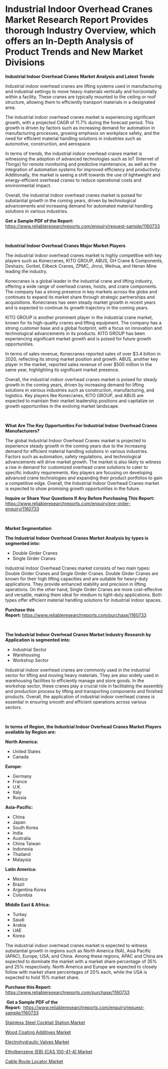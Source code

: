 <p><h1>Industrial Indoor Overhead Cranes Market Research Report Provides thorough Industry Overview, which offers an In-Depth Analysis of Product Trends and New Market Divisions</h1></p><p><strong>Industrial Indoor Overhead Cranes Market Analysis and Latest Trends</strong></p>
<p><p>Industrial indoor overhead cranes are lifting systems used in manufacturing and industrial settings to move heavy materials vertically and horizontally within a facility. These cranes are typically mounted to the ceiling or roof structure, allowing them to efficiently transport materials in a designated area.</p><p>The industrial indoor overhead cranes market is experiencing significant growth, with a projected CAGR of 11.7% during the forecast period. This growth is driven by factors such as increasing demand for automation in manufacturing processes, growing emphasis on workplace safety, and the need for efficient material handling solutions in industries such as automotive, construction, and aerospace.</p><p>In terms of trends, the industrial indoor overhead cranes market is witnessing the adoption of advanced technologies such as IoT (Internet of Things) for remote monitoring and predictive maintenance, as well as the integration of automation systems for improved efficiency and productivity. Additionally, the market is seeing a shift towards the use of lightweight and energy-efficient overhead cranes to reduce operational costs and environmental impact.</p><p>Overall, the industrial indoor overhead cranes market is poised for substantial growth in the coming years, driven by technological advancements and increasing demand for automated material handling solutions in various industries.</p></p>
<p><strong>Get a Sample PDF of the Report:&nbsp;</strong> <a href="https://www.reliableresearchreports.com/enquiry/request-sample/1160733">https://www.reliableresearchreports.com/enquiry/request-sample/1160733</a></p>
<p>&nbsp;</p>
<p><strong>Industrial Indoor Overhead Cranes Major Market Players</strong></p>
<p><p>The industrial indoor overhead cranes market is highly competitive with key players such as Konecranes, KITO GROUP, ABUS, GH Crane & Components, Deshazo, Gorbel, Eilbeck Cranes, ZPMC, Jinrui, Weihua, and Henan Mine leading the industry. </p><p>Konecranes is a global leader in the industrial crane and lifting industry, offering a wide range of overhead cranes, hoists, and crane components. The company has a strong presence in key markets across the globe and continues to expand its market share through strategic partnerships and acquisitions. Konecranes has seen steady market growth in recent years and is expected to continue its growth trajectory in the coming years.</p><p>KITO GROUP is another prominent player in the industrial crane market, known for its high-quality cranes and lifting equipment. The company has a strong customer base and a global footprint, with a focus on innovation and technological advancements in its products. KITO GROUP has been experiencing significant market growth and is poised for future growth opportunities.</p><p>In terms of sales revenue, Konecranes reported sales of over $3.4 billion in 2020, reflecting its strong market position and growth. ABUS, another key player in the market, reported sales revenue of over $500 million in the same year, highlighting its significant market presence.</p><p>Overall, the industrial indoor overhead cranes market is poised for steady growth in the coming years, driven by increasing demand for lifting solutions in various industries such as construction, manufacturing, and logistics. Key players like Konecranes, KITO GROUP, and ABUS are expected to maintain their market leadership positions and capitalize on growth opportunities in the evolving market landscape.</p></p>
<p>&nbsp;</p>
<p><strong>What Are The Key Opportunities For Industrial Indoor Overhead Cranes Manufacturers?</strong></p>
<p><p>The global Industrial Indoor Overhead Cranes market is projected to experience steady growth in the coming years due to the increasing demand for efficient material handling solutions in various industries. Factors such as automation, safety regulations, and technological advancements will drive market growth. The market is also likely to witness a rise in demand for customized overhead crane solutions to cater to specific industry requirements. Key players are focusing on developing advanced crane technologies and expanding their product portfolios to gain a competitive edge. Overall, the Industrial Indoor Overhead Cranes market is expected to show promising growth opportunities in the future.</p></p>
<p><strong>Inquire or Share Your Questions If Any Before Purchasing This Report:</strong> <a href="https://www.reliableresearchreports.com/enquiry/pre-order-enquiry/1160733">https://www.reliableresearchreports.com/enquiry/pre-order-enquiry/1160733</a></p>
<p>&nbsp;</p>
<p><strong>Market Segmentation</strong></p>
<p><strong>The Industrial Indoor Overhead Cranes Market Analysis by types is segmented into:</strong></p>
<p><ul><li>Double Girder Cranes</li><li>Single Girder Cranes</li></ul></p>
<p><p>Industrial Indoor Overhead Cranes market consists of two main types: Double Girder Cranes and Single Girder Cranes. Double Girder Cranes are known for their high lifting capacities and are suitable for heavy-duty applications. They provide enhanced stability and precision in lifting operations. On the other hand, Single Girder Cranes are more cost-effective and versatile, making them ideal for medium to light-duty applications. Both types offer efficient material handling solutions for industrial indoor spaces.</p></p>
<p><strong>Purchase this Report:&nbsp;</strong><a href="https://www.reliableresearchreports.com/purchase/1160733">https://www.reliableresearchreports.com/purchase/1160733</a></p>
<p>&nbsp;</p>
<p><strong>The Industrial Indoor Overhead Cranes Market Industry Research by Application is segmented into:</strong></p>
<p><ul><li>Industrial Sector</li><li>Warehousing</li><li>Workshop Sector</li></ul></p>
<p><p>Industrial indoor overhead cranes are commonly used in the industrial sector for lifting and moving heavy materials. They are also widely used in warehousing facilities to efficiently manage and store goods. In the workshop sector, these cranes play a crucial role in facilitating the assembly and production process by lifting and transporting components and finished products. Overall, the application of industrial indoor overhead cranes is essential in ensuring smooth and efficient operations across various sectors.</p></p>
<p>&nbsp;</p>
<p><strong>In terms of Region, the Industrial Indoor Overhead Cranes Market Players available by Region are:</strong></p>
<p>
    <p> <strong> North America: </strong>
        <ul>
            <li>United States</li>
            <li>Canada</li>
        </ul>
        </p> 
    <p> <strong> Europe: </strong>
        <ul>
            <li>Germany</li>
            <li>France</li>
            <li>U.K.</li>
            <li>Italy</li>
            <li>Russia</li>
        </ul>
        </p> 
    <p> <strong> Asia-Pacific: </strong>
        <ul>
            <li>China</li>
            <li>Japan</li>
            <li>South Korea</li>
            <li>India</li>
            <li>Australia</li>
            <li>China Taiwan</li>
            <li>Indonesia</li>
            <li>Thailand</li>
            <li>Malaysia</li>
        </ul>
        </p> 
    <p> <strong> Latin America: </strong>
        <ul>
            <li>Mexico</li>
            <li>Brazil</li>
            <li>Argentina Korea</li>
            <li>Colombia</li>
        </ul>
        </p> 
    <p> <strong> Middle East & Africa: </strong>
        <ul>
            <li>Turkey</li>
            <li>Saudi</li>
            <li>Arabia</li>
            <li>UAE</li>
            <li>Korea</li>
        </ul>
    </p>
    </p>
<p><p>The industrial indoor overhead cranes market is expected to witness substantial growth in regions such as North America (NA), Asia Pacific (APAC), Europe, USA, and China. Among these regions, APAC and China are expected to dominate the market with a market share percentage of 35% and 25% respectively. North America and Europe are expected to closely follow with market share percentages of 20% each, while the USA is expected to hold 15% market share.</p></p>
<p><strong>Purchase this Report: </strong><a href="https://www.reliableresearchreports.com/purchase/1160733">https://www.reliableresearchreports.com/purchase/1160733</a></p>
<p>&nbsp;<strong>Get a Sample PDF of the Report:&nbsp;&nbsp;</strong><a href="https://www.reliableresearchreports.com/enquiry/request-sample/1160733">https://www.reliableresearchreports.com/enquiry/request-sample/1160733</a></p>
<p><strong></strong></p>
<p><p><a href="https://medium.com/p/80cbc99760c9/edit">Stainless Steel Cocktail Station Market</a></p><p><a href="https://github.com/elizabethdagraca/Market-Research-Report-List-1/blob/main/wood-coating-additives-market.md">Wood Coating Additives Market</a></p><p><a href="https://medium.com/p/399a98189476/edit">Electrohydraulic Valves Market</a></p><p><a href="https://github.com/rahu1502/Market-Research-Report-List-2/blob/main/ethylbenzene-eb-cas-100-41-4-market.md">Ethylbenzene (EB) (CAS 100-41-4) Market</a></p><p><a href="https://medium.com/p/178d8de99423/edit">Cable Route Locator Market</a></p></p>
